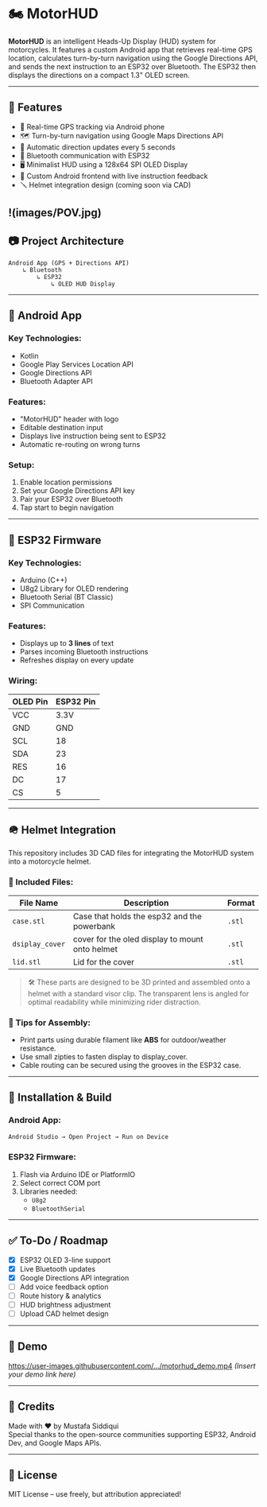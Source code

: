 
# 🏍️ MotorHUD

**MotorHUD** is an intelligent Heads-Up Display (HUD) system for motorcycles. It features a custom Android app that retrieves real-time GPS location, calculates turn-by-turn navigation using the Google Directions API, and sends the next instruction to an ESP32 over Bluetooth. The ESP32 then displays the directions on a compact 1.3" OLED screen.

---

## 🚀 Features

- 📍 Real-time GPS tracking via Android phone
- 🗺️ Turn-by-turn navigation using Google Maps Directions API
- 🔄 Automatic direction updates every 5 seconds
- 📡 Bluetooth communication with ESP32
- 🖥️ Minimalist HUD using a 128x64 SPI OLED Display
- 📱 Custom Android frontend with live instruction feedback
- 🪛 Helmet integration design (coming soon via CAD)

!(images/POV.jpg)
---

## 📷 Project Architecture

```plaintext
Android App (GPS + Directions API)
    ↳ Bluetooth
        ↳ ESP32
            ↳ OLED HUD Display
```

---

## 📱 Android App

### Key Technologies:
- Kotlin
- Google Play Services Location API
- Google Directions API
- Bluetooth Adapter API

### Features:
- "MotorHUD" header with logo
- Editable destination input
- Displays live instruction being sent to ESP32
- Automatic re-routing on wrong turns

### Setup:
1. Enable location permissions
2. Set your Google Directions API key
3. Pair your ESP32 over Bluetooth
4. Tap start to begin navigation

---

## 🧠 ESP32 Firmware

### Key Technologies:
- Arduino (C++)
- U8g2 Library for OLED rendering
- Bluetooth Serial (BT Classic)
- SPI Communication

### Features:
- Displays up to **3 lines** of text
- Parses incoming Bluetooth instructions
- Refreshes display on every update

### Wiring:
| OLED Pin | ESP32 Pin |
|----------|-----------|
| VCC      | 3.3V      |
| GND      | GND       |
| SCL      | 18        |
| SDA      | 23        |
| RES      | 16        |
| DC       | 17        |
| CS       | 5         |

---

## 🪖 Helmet Integration

This repository includes 3D CAD files for integrating the MotorHUD system into a motorcycle helmet.

### 📁 Included Files:
| File Name              | Description                                     | Format   |
|------------------------|-------------------------------------------------|----------|
| `case.stl`             | Case that holds the esp32 and the powerbank     | `.stl`   |
| `dsiplay_cover`        | cover for the oled display to mount onto helmet | `.stl`  |
| `lid.stl`              | Lid for the cover                               | `.stl`   |

> 🛠️ These parts are designed to be 3D printed and assembled onto a helmet with a standard visor clip. The transparent lens is angled for optimal readability while minimizing rider distraction.

### 🧪 Tips for Assembly:
- Print parts using durable filament like **ABS** for outdoor/weather resistance.
- Use small zipties to fasten display to display_cover.
- Cable routing can be secured using the grooves in the ESP32 case.
---

## 🔧 Installation & Build

### Android App:
```bash
Android Studio → Open Project → Run on Device
```

### ESP32 Firmware:
1. Flash via Arduino IDE or PlatformIO
2. Select correct COM port
3. Libraries needed:
   - `U8g2`
   - `BluetoothSerial`

---

## ✅ To-Do / Roadmap

- [x] ESP32 OLED 3-line support
- [x] Live Bluetooth updates
- [x] Google Directions API integration
- [ ] Add voice feedback option
- [ ] Route history & analytics
- [ ] HUD brightness adjustment
- [ ] Upload CAD helmet design

---

## 🧪 Demo

https://user-images.githubusercontent.com/.../motorhud_demo.mp4 *(Insert your demo link here)*

---

## 🤝 Credits

Made with ❤️ by Mustafa Siddiqui  
Special thanks to the open-source communities supporting ESP32, Android Dev, and Google Maps APIs.

---

## 📜 License

MIT License – use freely, but attribution appreciated!
